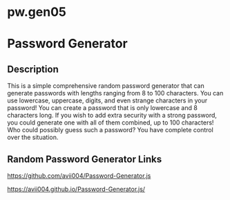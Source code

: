 # pw.gen05

# Password Generator

## Description

This is a simple comprehensive random password generator that can generate passwords with lengths ranging from 8 to 100 characters. You can use lowercase, uppercase, digits, and even strange characters in your password! You can create a password that is only lowercase and 8 characters long. If you wish to add extra security with a strong password, you could generate one with all of them combined, up to 100 characters! Who could possibly guess such a password? You have complete control over the situation.

## Random Password Generator Links
https://github.com/avii004/Password-Generator.js

https://avii004.github.io/Password-Generator.js/
